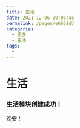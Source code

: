 ```yaml
---
title: 生活
date: 2021-12-06 00:06:45
permalink: /pages/e6661d/
categories:
  - 更多
  - 生活
tags:
  - 
---
```

# 生活

### 生活模块创建成功！
晚安！


